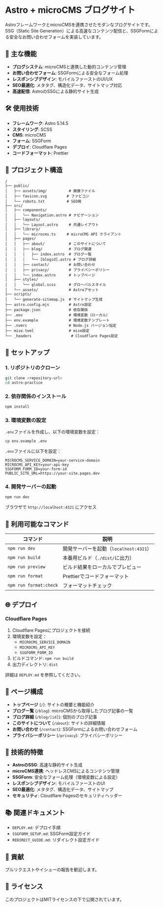 # Astro + microCMS ブログサイト

AstroフレームワークとmicroCMSを連携させたモダンなブログサイトです。SSG（Static Site Generation）による高速なコンテンツ配信と、SSGFormによる安全なお問い合わせフォームを実装しています。

## 🚀 主な機能

- **ブログシステム**: microCMSと連携した動的コンテンツ管理
- **お問い合わせフォーム**: SSGFormによる安全なフォーム処理
- **レスポンシブデザイン**: モバイルファーストのUI/UX
- **SEO最適化**: メタタグ、構造化データ、サイトマップ対応
- **高速配信**: AstroのSSGによる静的サイト生成

## 🛠 使用技術

- **フレームワーク**: Astro 5.14.5
- **スタイリング**: SCSS
- **CMS**: microCMS
- **フォーム**: SSGForm
- **デプロイ**: Cloudflare Pages
- **コードフォーマット**: Prettier

## 📁 プロジェクト構造

```
/
├── public/
│   ├── assets/img/          # 画像ファイル
│   ├── favicon.svg         # ファビコン
│   └── robots.txt          # SEO用
├── src/
│   ├── components/
│   │   └── Navigation.astro # ナビゲーション
│   ├── layouts/
│   │   └── Layout.astro     # 共通レイアウト
│   ├── library/
│   │   └── microcms.ts     # microCMS API クライアント
│   ├── pages/
│   │   ├── about/           # このサイトについて
│   │   ├── blog/            # ブログ関連
│   │   │   ├── index.astro  # ブログ一覧
│   │   │   └── [blogid].astro # ブログ詳細
│   │   ├── contact/         # お問い合わせ
│   │   ├── privacy/         # プライバシーポリシー
│   │   └── index.astro      # トップページ
│   ├── styles/
│   │   └── global.scss      # グローバルスタイル
│   └── assets/              # Astroアセット
├── scripts/
│   └── generate-sitemap.js  # サイトマップ生成
├── astro.config.mjs         # Astro設定
├── package.json             # 依存関係
├── .env                     # 環境変数（ローカル）
├── env.example              # 環境変数テンプレート
├── .nvmrc                   # Node.js バージョン指定
├── mise.toml                # mise設定
└── _headers                  # Cloudflare Pages設定
```

## 🚀 セットアップ

### 1. リポジトリのクローン

```bash
git clone <repository-url>
cd astro-practice
```

### 2. 依存関係のインストール

```bash
npm install
```

### 3. 環境変数の設定

`.env`ファイルを作成し、以下の環境変数を設定：

```bash
cp env.example .env
```

`.env`ファイルに以下を設定：

```env
MICROCMS_SERVICE_DOMAIN=your-service-domain
MICROCMS_API_KEY=your-api-key
SSGFORM_FORM_ID=your-form-id
PUBLIC_SITE_URL=https://your-site.pages.dev
```

### 4. 開発サーバーの起動

```bash
npm run dev
```

ブラウザで `http://localhost:4321` にアクセス

## 📝 利用可能なコマンド

| コマンド | 説明 |
|---------|------|
| `npm run dev` | 開発サーバーを起動（`localhost:4321`） |
| `npm run build` | 本番用ビルド（`./dist/`に出力） |
| `npm run preview` | ビルド結果をローカルでプレビュー |
| `npm run format` | Prettierでコードフォーマット |
| `npm run format:check` | フォーマットチェック |

## 🌐 デプロイ

### Cloudflare Pages

1. Cloudflare Pagesにプロジェクトを接続
2. 環境変数を設定：
   - `MICROCMS_SERVICE_DOMAIN`
   - `MICROCMS_API_KEY`
   - `SSGFORM_FORM_ID`
3. ビルドコマンド: `npm run build`
4. 出力ディレクトリ: `dist`

詳細は `DEPLOY.md` を参照してください。

## 📄 ページ構成

- **トップページ** (`/`): サイトの概要と機能紹介
- **ブログ一覧** (`/blog`): microCMSから取得したブログ記事の一覧
- **ブログ詳細** (`/blog/[id]`): 個別のブログ記事
- **このサイトについて** (`/about`): サイトの詳細情報
- **お問い合わせ** (`/contact`): SSGFormによるお問い合わせフォーム
- **プライバシーポリシー** (`/privacy`): プライバシーポリシー

## 🔧 技術的特徴

- **AstroのSSG**: 高速な静的サイト生成
- **microCMS連携**: ヘッドレスCMSによるコンテンツ管理
- **SSGForm**: 安全なフォーム処理（環境変数による設定）
- **レスポンシブデザイン**: モバイルファーストのUI
- **SEO最適化**: メタタグ、構造化データ、サイトマップ
- **セキュリティ**: Cloudflare Pagesのセキュリティヘッダー

## 📚 関連ドキュメント

- `DEPLOY.md`: デプロイ手順
- `SSGFORM_SETUP.md`: SSGForm設定ガイド
- `REDIRECT_GUIDE.md`: リダイレクト設定ガイド

## 🤝 貢献

プルリクエストやイシューの報告を歓迎します。

## 📄 ライセンス

このプロジェクトはMITライセンスの下で公開されています。